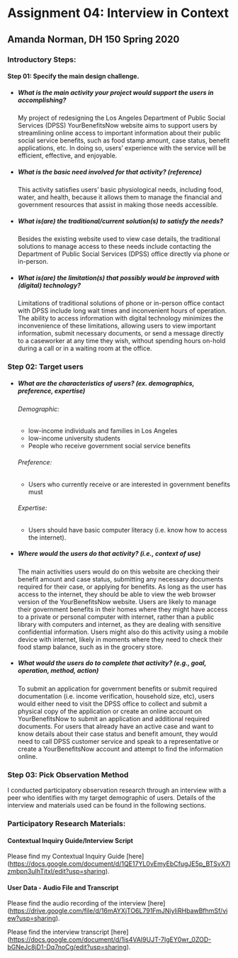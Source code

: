 # Assignment 04: Interview in Context
## Amanda Norman, DH 150 Spring 2020
### Introductory Steps:
#### Step 01: Specify the main design challenge.
* ##### What is the main activity your project would support the users in accomplishing?

	My project of redesigning the Los Angeles Department of Public Social Services (DPSS) YourBenefitsNow website aims to support users by streamlining online access to important information about their public social service benefits, such as food stamp amount, case status, benefit applications, etc. In doing so, users’ experience with the service will be efficient, effective, and enjoyable.
	
* ##### What is the basic need involved for that activity? (reference)
	
	This activity satisfies users’ basic physiological needs, including food, water, and health, because it allows them to manage the financial and government resources that assist in making those needs accessible.
 
* ##### What is(are) the traditional/current solution(s) to satisfy the needs?

	Besides the existing website used to view case details, the traditional solutions to manage access to these needs include contacting the Department of Public Social Services (DPSS) office directly via phone or in-person. 

* ##### What is(are) the limitation(s) that possibly would be improved with (digital) technology?

	Limitations of traditional solutions of phone or in-person office contact with DPSS include long wait times and inconvenient hours of operation. The ability to access information with digital technology minimizes the inconvenience of these limitations, allowing users to view important information, submit necessary documents, or send a message directly to a caseworker at any time they wish, without spending hours on-hold during a call or in a waiting room at the office.

### Step 02: Target users 
* ##### What are the characteristics of users? (ex. demographics, preference, expertise)

  ###### Demographic:
  * low-income individuals and families in Los Angeles
  * low-income university students 
  * People who receive government social service benefits

  ###### Preference:
  * Users who currently receive or are interested in government benefits must  
  ###### Expertise: 
  * Users should have basic computer literacy (i.e. know how to access the internet).
 
* ##### Where would the users do that activity? (i.e., context of use)

  The main activities users would do on this website are checking their benefit amount and case status, submitting any necessary documents required for their case, or applying for benefits. As long as the user has access to the internet, they should be able to view the web browser version of the YourBenefitsNow website. Users are likely to manage their government benefits in their homes where they might have access to a private or personal computer with internet, rather than a public library with computers and internet, as they are dealing with sensitive confidential information. Users might also do this activity using a mobile device with internet, likely in moments where they need to check their food stamp balance, such as in the grocery store.

* ##### What would the users do to complete that activity? (e.g., goal, operation, method, action)
  To submit an application for government benefits or submit required documentation (i.e. income verification, household size, etc), users would either need to visit the DPSS office to collect and submit a physical copy of the application or create an online account on YourBenefitsNow to submit an application and additional required documents.
  For users that already have an active case and want to know details about their case status and benefit amount, they would need to call DPSS customer service and speak to a representative  or create a YourBenefitsNow account and attempt to find the information online.

### Step 03: Pick Observation Method
  I conducted participatory observation research through an interview with a peer who identifies with my target demographic of users. Details of the interview and materials used can be found in the following sections.

### Participatory Research Materials:
  #### Contextual Inquiry Guide/Interview Script
  Please find my Contextual Inquiry Guide [here] (https://docs.google.com/document/d/1QE17YL0vEmyEbCfugJE5p_BTSvX7Izmbpn3uIhTitxI/edit?usp=sharing).
  
  #### User Data - Audio File and Transcript
  Please find the audio recording of the interview [here] (https://drive.google.com/file/d/16mAYXjTO6L791FmJNiyIiRHbawBfhmSf/view?usp=sharing).
  
  Please find the interview transcript [here] (https://docs.google.com/document/d/1is4VAI9UJT-7IgEY0wr_0ZOD-bGNeJc8jD1-Dq7noCg/edit?usp=sharing). 
  
 
